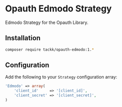 # Opauth Edmodo Strategy

Edmodo Strategy for the Opauth Library.

## Installation

``` bash
composer require tackk/opauth-edmodo:1.*
```

## Configuration

Add the following to your `Strategy` configuration array:

``` php
'Edmodo' => array(
    'client_id'     => '[client_id]',
    'client_secret' => '[client_secret]',
)
```
